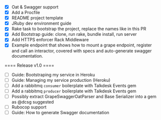 - [x] Oat & Swagger support
- [x] Add a Procfile
- [x] README project template
- [x] JRuby dev environment guide
- [x] Rake task to bootstrap the project, replace the names like in this PR
- [x] Add Bootstrap guide: clone, run rake, bundle install, run server
- [x] Add HTTPS enforcer Rack Middleware
- [x] Example endpoint that shows how to mount a grape endpoint, register and call an interactor, covered with specs and auto-generate swagger documentation.

==== Release v1.0 ====

- [ ] Guide: Bootstraping my service in Heroku
- [ ] Guide: Managing my service production (Heroku)
- [ ] Add a rabbitmq `consumer` boilerplate with Talkdesk Events gem
- [ ] Add a rabbitmq `producer` boilerplate with Talkdesk Events gem
- [ ] Possibly extract GrapeSwaggerOatParser and Base Serializer into a gem as @dcsg suggested
- [ ] Rubocop support
- [ ] Guide: How to generate Swagger documentation
